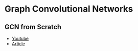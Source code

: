 # Graph Convolutional Networks
## GCN from Scratch
- [Youtube](https://www.youtube.com/watch?v=8qTnNXdkF1Q)
- [Article](https://blog.zakjost.com/post/gcn_citeseer/)
